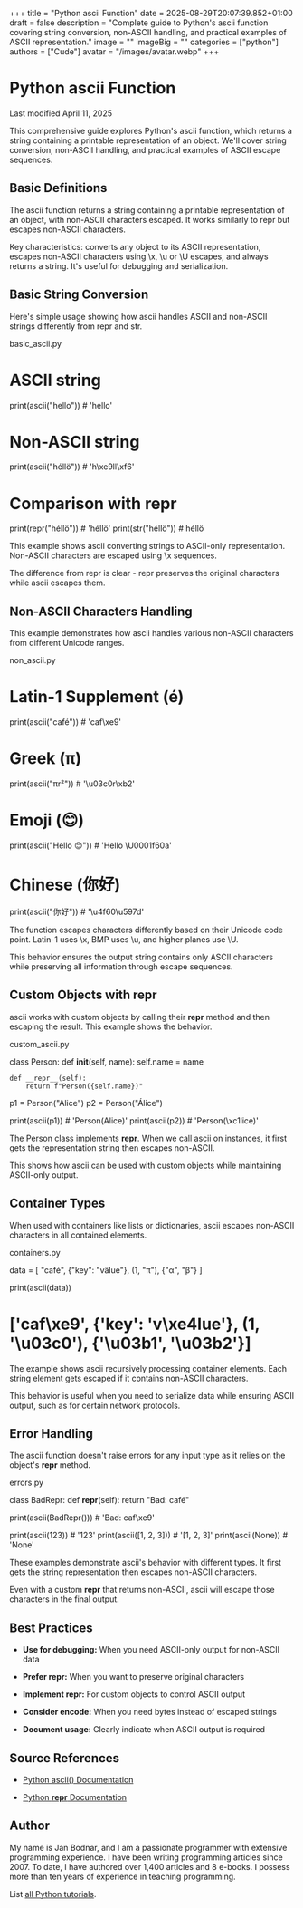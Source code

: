 +++
title = "Python ascii Function"
date = 2025-08-29T20:07:39.852+01:00
draft = false
description = "Complete guide to Python's ascii function covering string conversion, non-ASCII handling, and practical examples of ASCII representation."
image = ""
imageBig = ""
categories = ["python"]
authors = ["Cude"]
avatar = "/images/avatar.webp"
+++

# Python ascii Function

Last modified April 11, 2025

This comprehensive guide explores Python's ascii function, which
returns a string containing a printable representation of an object. We'll cover
string conversion, non-ASCII handling, and practical examples of ASCII escape
sequences.

## Basic Definitions

The ascii function returns a string containing a printable
representation of an object, with non-ASCII characters escaped. It works
similarly to repr but escapes non-ASCII characters.

Key characteristics: converts any object to its ASCII representation, escapes
non-ASCII characters using \x, \u or \U escapes, and always returns a string.
It's useful for debugging and serialization.

## Basic String Conversion

Here's simple usage showing how ascii handles ASCII and non-ASCII
strings differently from repr and str.

basic_ascii.py
  

# ASCII string
print(ascii("hello"))      # 'hello'

# Non-ASCII string
print(ascii("héllö"))      # 'h\xe9ll\xf6'

# Comparison with repr
print(repr("héllö"))       # 'héllö'
print(str("héllö"))        # héllö

This example shows ascii converting strings to ASCII-only
representation. Non-ASCII characters are escaped using \x sequences.

The difference from repr is clear - repr preserves
the original characters while ascii escapes them.

## Non-ASCII Characters Handling

This example demonstrates how ascii handles various non-ASCII
characters from different Unicode ranges.

non_ascii.py
  

# Latin-1 Supplement (é)
print(ascii("café"))       # 'caf\xe9'

# Greek (π)
print(ascii("πr²"))        # '\u03c0r\xb2'

# Emoji (😊)
print(ascii("Hello 😊"))   # 'Hello \U0001f60a'

# Chinese (你好)
print(ascii("你好"))       # '\u4f60\u597d'

The function escapes characters differently based on their Unicode code point.
Latin-1 uses \x, BMP uses \u, and higher planes use \U.

This behavior ensures the output string contains only ASCII characters while
preserving all information through escape sequences.

## Custom Objects with __repr__

ascii works with custom objects by calling their __repr__
method and then escaping the result. This example shows the behavior.

custom_ascii.py
  

class Person:
    def __init__(self, name):
        self.name = name
    
    def __repr__(self):
        return f"Person({self.name})"

p1 = Person("Alice")
p2 = Person("Álice")

print(ascii(p1))  # 'Person(Alice)'
print(ascii(p2))  # 'Person(\xc1lice)'

The Person class implements __repr__. When we call ascii
on instances, it first gets the representation string then escapes non-ASCII.

This shows how ascii can be used with custom objects while
maintaining ASCII-only output.

## Container Types

When used with containers like lists or dictionaries, ascii
escapes non-ASCII characters in all contained elements.

containers.py
  

data = [
    "café",
    {"key": "välue"},
    (1, "π"),
    {"α", "β"}
]

print(ascii(data))
# ['caf\xe9', {'key': 'v\xe4lue'}, (1, '\u03c0'), {'\u03b1', '\u03b2'}]

The example shows ascii recursively processing container elements.
Each string element gets escaped if it contains non-ASCII characters.

This behavior is useful when you need to serialize data while ensuring ASCII
output, such as for certain network protocols.

## Error Handling

The ascii function doesn't raise errors for any input type as it
relies on the object's __repr__ method.

errors.py
  

class BadRepr:
    def __repr__(self):
        return "Bad: café"

print(ascii(BadRepr()))  # 'Bad: caf\xe9'

print(ascii(123))       # '123'
print(ascii([1, 2, 3])) # '[1, 2, 3]'
print(ascii(None))      # 'None'

These examples demonstrate ascii's behavior with different types.
It first gets the string representation then escapes non-ASCII characters.

Even with a custom __repr__ that returns non-ASCII, ascii
will escape those characters in the final output.

## Best Practices

- **Use for debugging:** When you need ASCII-only output for non-ASCII data

- **Prefer repr:** When you want to preserve original characters

- **Implement __repr__:** For custom objects to control ASCII output

- **Consider encode:** When you need bytes instead of escaped strings

- **Document usage:** Clearly indicate when ASCII output is required

## Source References

- [Python ascii() Documentation](https://docs.python.org/3/library/functions.html#ascii)

- [Python __repr__ Documentation](https://docs.python.org/3/reference/datamodel.html#object.__repr__)

## Author

My name is Jan Bodnar, and I am a passionate programmer with extensive
programming experience. I have been writing programming articles since 2007.
To date, I have authored over 1,400 articles and 8 e-books. I possess more
than ten years of experience in teaching programming.

List [all Python tutorials](/python/).